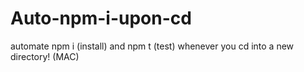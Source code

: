 # Auto-npm-i-upon-cd
automate npm i (install) and npm t (test) whenever you cd into a new directory! (MAC)
